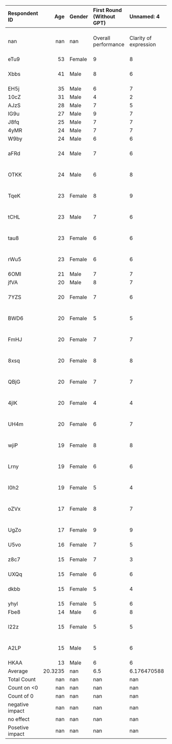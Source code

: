 | Respondent ID   |      Age | Gender   | First Round (Without GPT)   | Unnamed: 4            | Unnamed: 5   | Unnamed: 6   | Second Round (With GPT)   | Unnamed: 8            | Unnamed: 9   | Unnamed: 10   | Third Round (With GPT)   | Unnamed: 12           | Unnamed: 13   | Unnamed: 14   | Fourth Round (With GPT)   | Unnamed: 16           | Unnamed: 17   | Unnamed: 18   | Fifth Round (With GPT)   | Unnamed: 20           | Unnamed: 21   | Unnamed: 22   | Unnamed: 23                        | Unnamed: 24                | Unnamed: 25         | Improvement         | Unnamed: 27           | Unnamed: 28   | Unnamed: 29   |
|:----------------|---------:|:---------|:----------------------------|:----------------------|:-------------|:-------------|:--------------------------|:----------------------|:-------------|:--------------|:-------------------------|:----------------------|:--------------|:--------------|:--------------------------|:----------------------|:--------------|:--------------|:-------------------------|:----------------------|:--------------|:--------------|:-----------------------------------|:---------------------------|:--------------------|:--------------------|:----------------------|:--------------|:--------------|
| nan             | nan      | nan      | Overall performance         | Clarity of expression | Stated idea  | Stress       | Overall performance       | Clarity of expression | Stated idea  | Stress        | Overall performance      | Clarity of expression | Stated idea   | Stress        | Overall performance       | Clarity of expression | Stated idea   | Stress        | Overall performance      | Clarity of expression | Stated idea   | Stress        | Overall opinion of the interviewee | Opinion of the interviewer | Date and Time       | Overall performance | Clarity of expression | Stated idea   | Stress        |
| eTu9            |  53      | Female   | 9                           | 8                     | 8            | 0            | 8                         | 7                     | 9            | 5             | 9                        | 9                     | 9             | 2             | nan                       | nan                   | nan           | nan           | 8                        | 7                     | 8             | 0             | nan                                | nan                        | nan                 | -1                  | -1                    | 0             | 0             |
| Xbbs            |  41      | Male     | 8                           | 6                     | 8            | 1            | 9                         | 8                     | 10           | 0             | 9                        | 7                     | 10            | 0             | 10                        | 9                     | 10            | 0             | 9                        | 8                     | 10            | 0             | nan                                | nan                        | 2024-08-19 00:00:00 | 1                   | 2                     | 2             | -1            |
| EH5j            |  35      | Male     | 6                           | 7                     | 6            | 0            | 8                         | 7                     | 8            | 0             | 6                        | 6                     | 7             | 0             | 6                         | 7                     | 8             | 0             | 5                        | 7                     | 8             | 1             | nan                                | nan                        | nan                 | -1                  | 0                     | 2             | 1             |
| 10cZ            |  31      | Male     | 4                           | 2                     | 9            | 2            | 9                         | 9                     | 10           | 2             | 9                        | 8                     | 5             | 0             | nan                       | nan                   | nan           | nan           | 8                        | 9                     | 8             | 2             | nan                                | nan                        | nan                 | 4                   | 7                     | -1            | 0             |
| AJzS            |  28      | Male     | 7                           | 5                     | 7            | 0            | 8                         | 6                     | 7            | 2             | 8                        | 9                     | 9             | 0             | 9                         | 9                     | 9             | 0             | 8                        | 8                     | 9             | 0             | nan                                | nan                        | nan                 | 1                   | 3                     | 2             | 0             |
| IG9u            |  27      | Male     | 9                           | 7                     | 8            | 1            | 10                        | 9                     | 10           | 0             | 10                       | 9                     | 10            | 0             | 9                         | 9                     | 10            | 0             | 9                        | 10                    | 10            | 0             | nan                                | nan                        | nan                 | 0                   | 3                     | 2             | -1            |
| J8fq            |  25      | Male     | 7                           | 7                     | 5            | 0            | 8                         | 7                     | 8            | 0             | 9                        | 7                     | 9             | 0             | 8                         | 6                     | 9             | 0             | 9                        | 8                     | 9             | 0             | nan                                | nan                        | nan                 | 2                   | 1                     | 4             | 0             |
| 4yMR            |  24      | Male     | 7                           | 7                     | 8            | 0            | 6                         | 5                     | 8            | 0             | 6                        | 6                     | 7             | 0             | nan                       | nan                   | nan           | nan           | 7                        | 6                     | 6             | 0             | nan                                | nan                        | nan                 | 0                   | -1                    | -2            | 0             |
| W9by            |  24      | Male     | 6                           | 6                     | 7            | 5            | 8                         | 8                     | 9            | 7             | 7                        | 7                     | 9             | 5             | 8                         | 9                     | 9             | 6             | 5                        | 6                     | 5             | 4             | nan                                | nan                        | nan                 | -1                  | 0                     | -2            | -1            |
| aFRd            |  24      | Male     | 7                           | 6                     | 3            | 6            | 9                         | 8                     | 9            | 2             | 9                        | 9                     | 10            | 0             | nan                       | nan                   | nan           | nan           | 8                        | 8                     | 8             | 1             | nan                                | nan                        | 2024-08-24 00:00:00 | 1                   | 2                     | 5             | -5            |
| OTKK            |  24      | Male     | 6                           | 8                     | 0            | 10           | 10                        | 5                     | 5            | 4             | 8                        | 6                     | 5             | 7             | 9                         | 7                     | 6             | 5             | 7                        | 8                     | 7             | 8             | nan                                | nan                        | 2024-08-20 00:00:00 | 1                   | 0                     | 7             | -2            |
| TqeK            |  23      | Female   | 8                           | 9                     | 7            | 0            | 9                         | 9                     | 9            | 0             | 9                        | 10                    | 10            | 0             | 9                         | 8                     | 9             | 0             | 10                       | 10                    | 10            | 0             | nan                                | nan                        | 2024-08-19 00:00:00 | 2                   | 1                     | 3             | 0             |
| tCHL            |  23      | Male     | 7                           | 6                     | 3            | 3            | 9                         | 6                     | 6            | 1             | 9                        | 8                     | 7             | 1             | 9                         | 8                     | 8             | 1             | 8                        | 7                     | 6             | 1             | nan                                | nan                        | 2024-08-20 00:00:00 | 1                   | 1                     | 3             | -2            |
| tau8            |  23      | Female   | 6                           | 6                     | 6            | 1            | 7                         | 7                     | 8            | 1             | 8                        | 8                     | 9             | 0             | nan                       | nan                   | nan           | nan           | 7                        | 7                     | 8             | 0             | nan                                | nan                        | 2024-08-24 00:00:00 | 1                   | 1                     | 2             | -1            |
| rWu5            |  23      | Female   | 6                           | 6                     | 7            | 3            | 9                         | 9                     | 9            | 1             | 10                       | 8                     | 9             | 0             | 9                         | 8                     | 10            | 0             | 8                        | 9                     | 8             | 0             | nan                                | nan                        | 2024-08-12 00:00:00 | 2                   | 3                     | 1             | -3            |
| 6OMI            |  21      | Male     | 7                           | 7                     | 7            | 5            | 8                         | 7                     | 8            | 3             | 8                        | 7                     | 8             | 3             | 8                         | 7                     | 8             | 3             | 8                        | 7                     | 8             | 3             | nan                                | nan                        | nan                 | 1                   | 0                     | 1             | -2            |
| jfVA            |  20      | Male     | 8                           | 7                     | 7            | 1            | 9                         | 8                     | 8            | 0             | 9                        | 9                     | 9             | 0             | 9                         | 8                     | 9             | 0             | 8                        | 9                     | 8             | 0             | nan                                | nan                        | nan                 | 0                   | 2                     | 1             | -1            |
| 7YZS            |  20      | Female   | 7                           | 6                     | 7            | 5            | 6                         | 6                     | 5            | 4             | 6                        | 5                     | 6             | 4             | 8                         | 7                     | 7             | 3             | 8                        | 8                     | 8             | 2             | nan                                | nan                        | 2024-08-21 00:00:00 | 1                   | 2                     | 1             | -3            |
| BWD6            |  20      | Female   | 5                           | 5                     | 4            | 3            | 6                         | 6                     | 6            | 1             | 7                        | 6                     | 7             | 0             | 6                         | 5                     | 5             | 1             | 3                        | 4                     | 3             | 3             | nan                                | nan                        | 2024-08-24 00:00:00 | -2                  | -1                    | -1            | 0             |
| FmHJ            |  20      | Female   | 7                           | 7                     | 6            | 2            | 8                         | 6                     | 8            | 3             | 5                        | 5                     | 4             | 5             | 5                         | 4                     | 4             | 4             | 5                        | 6                     | 5             | 2             | nan                                | nan                        | 2024-08-23 00:00:00 | -2                  | -1                    | -1            | 0             |
| 8xsq            |  20      | Female   | 8                           | 8                     | 9            | 0            | 10                        | 10                    | 10           | 0             | 10                       | 10                    | 10            | 9             | 10                        | 10                    | 10            | 10            | 9                        | 10                    | 8             | 0             | nan                                | nan                        | 2024-08-23 00:00:00 | 1                   | 2                     | -1            | 0             |
| QBjG            |  20      | Female   | 7                           | 7                     | 6            | 2            | 8                         | 8                     | 9            | 1             | 10                       | 9                     | 10            | 1             | 9                         | 9                     | 10            | 0             | 9                        | 8                     | 7             | 0             | nan                                | nan                        | 2024-08-23 00:00:00 | 2                   | 1                     | 1             | -2            |
| 4jIK            |  20      | Female   | 4                           | 4                     | 5            | 0            | 7                         | 8                     | 6            | 0             | 7                        | 5                     | 7             | 6             | 7                         | 5                     | 7             | 3             | 8                        | 6                     | 4             | 2             | nan                                | nan                        | 2024-08-21 00:00:00 | 4                   | 2                     | -1            | 2             |
| UH4m            |  20      | Female   | 6                           | 7                     | 4            | 2            | 6                         | 6                     | 6            | 1             | 7                        | 7                     | 6             | 1             | 6                         | 6                     | 5             | 1             | 6                        | 7                     | 4             | 1             | nan                                | nan                        | 2024-08-20 00:00:00 | 0                   | 0                     | 0             | -1            |
| wjiP            |  19      | Female   | 8                           | 8                     | 7            | 8            | 9                         | 8                     | 10           | 7             | 9                        | 9                     | 10            | 6             | 9                         | 9                     | 10            | 7             | 9                        | 9                     | 8             | 6             | nan                                | nan                        | 2024-08-21 00:00:00 | 1                   | 1                     | 1             | -2            |
| Lrny            |  19      | Female   | 6                           | 6                     | 7            | 0            | 5                         | 6                     | 5            | 0             | 5                        | 6                     | 4             | 0             | 6                         | 5                     | 6             | 0             | 5                        | 6                     | 6             | 0             | nan                                | nan                        | 2024-08-22 00:00:00 | -1                  | 0                     | -1            | 0             |
| l0h2            |  19      | Female   | 5                           | 4                     | 2            | 0            | 7                         | 6                     | 8            | 0             | 8                        | 7                     | 7             | 0             | 9                         | 7                     | 8             | 0             | 6                        | 6                     | 5             | 0             | nan                                | nan                        | 2024-08-20 00:00:00 | 1                   | 2                     | 3             | 0             |
| oZVx            |  17      | Female   | 8                           | 7                     | 5            | 9            | 9                         | 6                     | 8            | 5             | 9                        | 8                     | 5             | 3             | 7                         | 5                     | 3             | 1             | 9                        | 7                     | 8             | 6             | nan                                | nan                        | 2024-08-23 00:00:00 | 1                   | 0                     | 3             | -3            |
| UgZo            |  17      | Female   | 9                           | 9                     | 7            | 2            | 8                         | 8                     | 7            | 2             | 5                        | 4                     | 2             | 3             | 7                         | 6                     | 8             | 3             | 7                        | 7                     | 7             | 2             | nan                                | nan                        | 2024-08-22 00:00:00 | -2                  | -2                    | 0             | 0             |
| U5vo            |  16      | Female   | 7                           | 5                     | 7            | 2            | 8                         | 8                     | 9            | 1             | 8                        | 8                     | 8             | 2             | nan                       | nan                   | nan           | nan           | 8                        | 7                     | 8             | 3             | nan                                | nan                        | nan                 | 1                   | 2                     | 1             | 1             |
| z8c7            |  15      | Female   | 7                           | 3                     | 7            | 6            | 8                         | 8                     | 7            | 0             | 9                        | 7                     | 9             | 1             | 10                        | 8                     | 10            | 2             | 10                       | 9                     | 10            | 3             | nan                                | nan                        | 2024-08-19 00:00:00 | 3                   | 6                     | 3             | -3            |
| UXQq            |  15      | Female   | 6                           | 6                     | 6            | 3            | 7                         | 3                     | 7            | 4             | 7                        | 4                     | 7             | 4             | 7                         | 4                     | 8             | 4             | 7                        | 7                     | 7             | 2             | nan                                | nan                        | nan                 | 1                   | 1                     | 1             | -1            |
| dkbb            |  15      | Female   | 5                           | 4                     | 4            | 8            | 7                         | 5                     | 6            | 6             | 8                        | 5                     | 7             | 4             | 8                         | 7                     | 7             | 4             | 8                        | 7                     | 7             | 5             | nan                                | nan                        | 2024-08-19 00:00:00 | 3                   | 3                     | 3             | -3            |
| yhyl            |  15      | Female   | 5                           | 6                     | 5            | 3            | 7                         | 7                     | 8            | 1             | 8                        | 7                     | 9             | 0             | nan                       | nan                   | nan           | nan           | 7                        | 7                     | 8             | 0             | nan                                | nan                        | nan                 | 2                   | 1                     | 3             | -3            |
| Fbe8            |  14      | Male     | 6                           | 8                     | 5            | 3            | 8                         | 8                     | 9            | 2             | 9                        | 9                     | 9             | 1             | nan                       | nan                   | nan           | nan           | 8                        | 8                     | 8             | 3             | nan                                | nan                        | nan                 | 2                   | 0                     | 3             | 0             |
| l22z            |  15      | Female   | 5                           | 5                     | 6            | 7            | 8                         | 9                     | 7            | 5             | 8                        | 8                     | 7             | 3             | 9                         | 8                     | 8             | 4             | 8                        | 7                     | 7             | 3             | nan                                | nan                        | 2024-08-19 00:00:00 | 3                   | 2                     | 1             | -4            |
| A2LP            |  15      | Male     | 5                           | 6                     | 5            | 3            | 7                         | 6                     | 7            | 3             | 8                        | 7                     | 8             | 1             | nan                       | nan                   | nan           | nan           | 8                        | 7                     | 2             | 8             | nan                                | nan                        | 2024-08-24 00:00:00 | 3                   | 1                     | -3            | 5             |
| HKAA            |  13      | Male     | 6                           | 6                     | 5            | 0            | 7                         | 5                     | 8            | 0             | 9                        | 8                     | 10            | 0             | 10                        | 9                     | 10            | 0             | 9                        | 8                     | 9             | 0             | nan                                | nan                        | nan                 | 3                   | 2                     | 4             | 0             |
| Average         |  20.3235 | nan      | 6.5                         | 6.176470588           | 5.823529412  | 3.088235294  | 7.882352941               | 7.088235294           | 7.705882353  | 2.029411765   | 8                        | 7.264705882           | 7.588235294   | 2.058823529   | 8.076923077               | 7.076923077           | 7.807692308   | 2.384615385   | 7.588235294              | 7.5                   | 7.058823529   | 2.058823529   | nan                                | nan                        | nan                 | 1.088235294         | 1.323529412           | 1.235294118   | -1.029411765  |
| Total Count     | nan      | nan      | nan                         | nan                   | nan          | nan          | nan                       | nan                   | nan          | nan           | nan                      | nan                   | nan           | nan           | nan                       | nan                   | nan           | nan           | nan                      | nan                   | nan           | nan           | nan                                | nan                        | nan                 | 38                  | 38                    | 38            | 38            |
| Count on <0     | nan      | nan      | nan                         | nan                   | nan          | nan          | nan                       | nan                   | nan          | nan           | nan                      | nan                   | nan           | nan           | nan                       | nan                   | nan           | nan           | nan                      | nan                   | nan           | nan           | nan                                | nan                        | nan                 | #REF!               | #REF!                 | #REF!         | #REF!         |
| Count of 0      | nan      | nan      | nan                         | nan                   | nan          | nan          | nan                       | nan                   | nan          | nan           | nan                      | nan                   | nan           | nan           | nan                       | nan                   | nan           | nan           | nan                      | nan                   | nan           | nan           | nan                                | nan                        | nan                 | #REF!               | #REF!                 | #REF!         | #REF!         |
| negative impact | nan      | nan      | nan                         | nan                   | nan          | nan          | nan                       | nan                   | nan          | nan           | nan                      | nan                   | nan           | nan           | nan                       | nan                   | nan           | nan           | nan                      | nan                   | nan           | nan           | nan                                | nan                        | nan                 | #REF!               | #REF!                 | #REF!         | #REF!         |
| no effect       | nan      | nan      | nan                         | nan                   | nan          | nan          | nan                       | nan                   | nan          | nan           | nan                      | nan                   | nan           | nan           | nan                       | nan                   | nan           | nan           | nan                      | nan                   | nan           | nan           | nan                                | nan                        | nan                 | #REF!               | #REF!                 | #REF!         | #REF!         |
| Posetive impact | nan      | nan      | nan                         | nan                   | nan          | nan          | nan                       | nan                   | nan          | nan           | nan                      | nan                   | nan           | nan           | nan                       | nan                   | nan           | nan           | nan                      | nan                   | nan           | nan           | nan                                | nan                        | nan                 | #REF!               | #REF!                 | #REF!         | #REF!         |